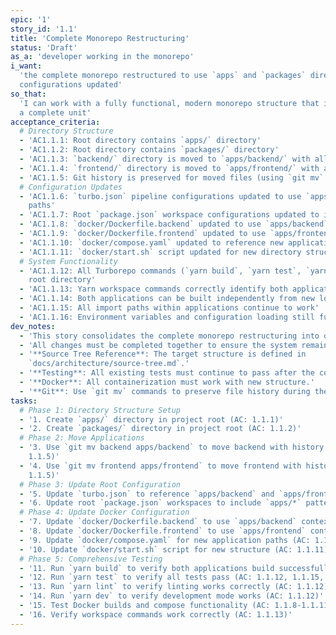 ```yaml
---
epic: '1'
story_id: '1.1'
title: 'Complete Monorepo Restructuring'
status: 'Draft'
as_a: 'developer working in the monorepo'
i_want:
  'the complete monorepo restructured to use `apps` and `packages` directories with all
  configurations updated'
so_that:
  'I can work with a fully functional, modern monorepo structure that is commitable and testable as
  a complete unit'
acceptance_criteria:
  # Directory Structure
  - 'AC1.1.1: Root directory contains `apps/` directory'
  - 'AC1.1.2: Root directory contains `packages/` directory'
  - 'AC1.1.3: `backend/` directory is moved to `apps/backend/` with all files intact'
  - 'AC1.1.4: `frontend/` directory is moved to `apps/frontend/` with all files intact'
  - 'AC1.1.5: Git history is preserved for moved files (using `git mv` commands)'
  # Configuration Updates
  - 'AC1.1.6: `turbo.json` pipeline configurations updated to use `apps/backend` and `apps/frontend`
    paths'
  - 'AC1.1.7: Root `package.json` workspace configurations updated to include `apps/*` pattern'
  - 'AC1.1.8: `docker/Dockerfile.backend` updated to use `apps/backend` as build context'
  - 'AC1.1.9: `docker/Dockerfile.frontend` updated to use `apps/frontend` as build context'
  - 'AC1.1.10: `docker/compose.yaml` updated to reference new application paths'
  - 'AC1.1.11: `docker/start.sh` script updated for new directory structure'
  # System Functionality
  - 'AC1.1.12: All Turborepo commands (`yarn build`, `yarn test`, `yarn lint`, `yarn dev`) work from
    root directory'
  - 'AC1.1.13: Yarn workspace commands correctly identify both applications'
  - 'AC1.1.14: Both applications can be built independently from new locations'
  - 'AC1.1.15: All import paths within applications continue to work'
  - 'AC1.1.16: Environment variables and configuration loading still functions'
dev_notes:
  - 'This story consolidates the complete monorepo restructuring into one atomic, commitable unit.'
  - 'All changes must be completed together to ensure the system remains functional.'
  - '**Source Tree Reference**: The target structure is defined in
    `docs/architecture/source-tree.md`.'
  - '**Testing**: All existing tests must continue to pass after the complete restructuring.'
  - '**Docker**: All containerization must work with new structure.'
  - '**Git**: Use `git mv` commands to preserve file history during the move operations.'
tasks:
  # Phase 1: Directory Structure Setup
  - '1. Create `apps/` directory in project root (AC: 1.1.1)'
  - '2. Create `packages/` directory in project root (AC: 1.1.2)'
  # Phase 2: Move Applications
  - '3. Use `git mv backend apps/backend` to move backend with history preservation (AC: 1.1.3,
    1.1.5)'
  - '4. Use `git mv frontend apps/frontend` to move frontend with history preservation (AC: 1.1.4,
    1.1.5)'
  # Phase 3: Update Root Configuration
  - '5. Update `turbo.json` to reference `apps/backend` and `apps/frontend` (AC: 1.1.6)'
  - '6. Update root `package.json` workspaces to include `apps/*` pattern (AC: 1.1.7)'
  # Phase 4: Update Docker Configuration
  - '7. Update `docker/Dockerfile.backend` to use `apps/backend` context (AC: 1.1.8)'
  - '8. Update `docker/Dockerfile.frontend` to use `apps/frontend` context (AC: 1.1.9)'
  - '9. Update `docker/compose.yaml` for new application paths (AC: 1.1.10)'
  - '10. Update `docker/start.sh` script for new structure (AC: 1.1.11)'
  # Phase 5: Comprehensive Testing
  - '11. Run `yarn build` to verify both applications build successfully (AC: 1.1.12, 1.1.14)'
  - '12. Run `yarn test` to verify all tests pass (AC: 1.1.12, 1.1.15, 1.1.16)'
  - '13. Run `yarn lint` to verify linting works correctly (AC: 1.1.12)'
  - '14. Run `yarn dev` to verify development mode works (AC: 1.1.12)'
  - '15. Test Docker builds and compose functionality (AC: 1.1.8-1.1.11)'
  - '16. Verify workspace commands work correctly (AC: 1.1.13)'
---
```

